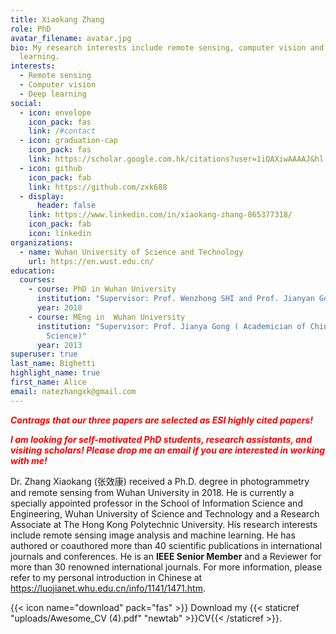 ```yaml
---
title: Xiaokang Zhang
role: PhD
avatar_filename: avatar.jpg
bio: My research interests include remote sensing, computer vision and deep
  learning.
interests:
  - Remote sensing
  - Computer vision
  - Deep learning
social:
  - icon: envelope
    icon_pack: fas
    link: /#contact
  - icon: graduation-cap
    icon_pack: fas
    link: https://scholar.google.com.hk/citations?user=1iQAXiwAAAAJ&hl
  - icon: github
    icon_pack: fab
    link: https://github.com/zxk688
  - display:
      header: false
    link: https://www.linkedin.com/in/xiaokang-zhang-865377318/
    icon_pack: fab
    icon: linkedin
organizations:
  - name: Wuhan University of Science and Technology
    url: https://en.wust.edu.cn/
education:
  courses:
    - course: PhD in Wuhan University
      institution: "Supervisor: Prof. Wenzhong SHI and Prof. Jianyan Gong"
      year: 2018
    - course: MEng in  Wuhan University
      institution: "Supervisor: Prof. Jianya Gong ( Academician of Chinese Academy of
        Science)"
      year: 2013
superuser: true
last_name: Bighetti
highlight_name: true
first_name: Alice
email: natezhangxk@gmail.com
---
```

***<font color="red"> Contrags that our three papers are selected as ESI highly cited papers!  </font>***

***<font color="red"> I am looking for self-motivated PhD students, research assistants, and visiting scholars! Please drop me an email if you are interested in working with me! </font>***

Dr. Zhang Xiaokang (张效康) received a Ph.D. degree in photogrammetry and remote sensing from Wuhan University in 2018. He is currently a specially appointed professor in the School of Information Science and Engineering, Wuhan University of Science and Technology and a Research Associate at The Hong Kong Polytechnic University. His research interests include remote sensing image analysis and machine learning. He has authored or coauthored more than 40 scientific publications in international journals and conferences. He is an **IEEE Senior Member** and a Reviewer for more than 30 renowned international journals. For more information, please refer to my personal introduction in Chinese at https://luojianet.whu.edu.cn/info/1141/1471.htm.

{{< icon name="download" pack="fas" >}} Download my {{< staticref "uploads/Awesome_CV (4).pdf" "newtab" >}}CV{{< /staticref >}}.